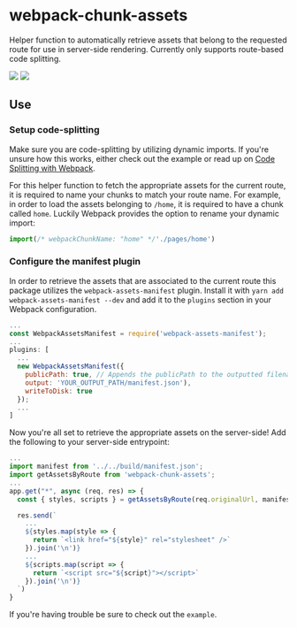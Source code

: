 # webpack-chunk-assets
Helper function to automatically retrieve assets that belong to the requested route for use in server-side rendering. Currently only supports route-based code splitting.

![](https://img.shields.io/travis/jvhoven/webpack-chunk-assets.svg?style=for-the-badge)
![](https://img.shields.io/npm/dm/webpack-chunk-assets.svg?style=for-the-badge)

## Use

### Setup code-splitting

Make sure you are code-splitting by utilizing dynamic imports. If you're unsure how this works, either check out the example or read up on [Code Splitting with Webpack](https://webpack.js.org/guides/code-splitting/).

For this helper function to fetch the appropriate assets for the current route, it is required to name your chunks to match your route name. For example, in order to load the assets belonging to `/home`, it is required to have a chunk called `home`. Luckily Webpack provides the option to rename your dynamic import:

```JavaScript
import(/* webpackChunkName: "home" */'./pages/home')
```

### Configure the manifest plugin

In order to retrieve the assets that are associated to the current route this package utilizes the `webpack-assets-manifest` plugin. Install it with `yarn add webpack-assets-manifest --dev` and add it to the `plugins` section in your Webpack configuration.

```JavaScript
...
const WebpackAssetsManifest = require('webpack-assets-manifest');
...
plugins: [
  ...
  new WebpackAssetsManifest({
    publicPath: true, // Appends the publicPath to the outputted filename.
    output: 'YOUR_OUTPUT_PATH/manifest.json'),
    writeToDisk: true
  });
  ...
]
```

Now you're all set to retrieve the appropriate assets on the server-side! Add the following to your server-side entrypoint:

```JavaScript
...
import manifest from '../../build/manifest.json';
import getAssetsByRoute from 'webpack-chunk-assets';
...
app.get("*", async (req, res) => {
  const { styles, scripts } = getAssetsByRoute(req.originalUrl, manifest);

  res.send(`
    ...
    ${styles.map(style => {
      return `<link href="${style}" rel="stylesheet" />`
    }).join('\n')}
    ...
    ${scripts.map(script => {
      return `<script src="${script}"></script>`
    }).join('\n')}
  `)
}
```

If you're having trouble be sure to check out the `example`.